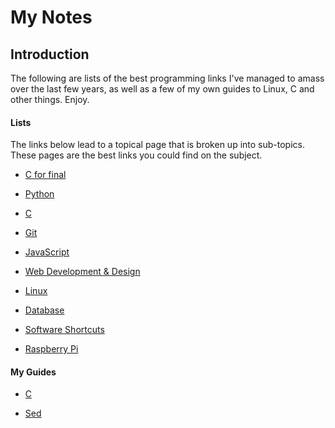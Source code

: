 My Notes
=====

## Introduction

The following are lists of the best programming links I've managed to amass over the last few years, as well as a few of my own guides to Linux, C and other things. Enjoy.


#### Lists

The links below lead to a topical page that is broken up into sub-topics.  These pages are the best links you could find on the subject.

+ [C for final](https://github.com/foundling/mynotes/blob/master/C/c_for_final.md)
 
+ [Python](http://mynotes.readthedocs.org/en/latest/python/python_list/)
 
+ [C](http://mynotes.readthedocs.org/en/latest/C/c_list)
 
+ [Git](http://mynotes.readthedocs.org/en/latest/git/git_notes/)
 
+ [JavaScript]()

+ [Web Development & Design](http://mynotes.readthedocs.org/en/latest/web_development/web_development_list/)
 
+ [Linux](http://mynotes.readthedocs.org/en/latest/Linux/Linux_list/)
 
+ [Database ](http://mynotes.readthedocs.org/en/latest/SQL/Database_list/)
 
+ [Software Shortcuts]()
 
+ [Raspberry Pi]()

#### My Guides
+ [C](https://github.com/foundling/mynotes/blob/master/C/my_guide_to_c.md)

+ [Sed](https://github.com/foundling/mynotes/blob/master/Linux/SED_notes.md)
